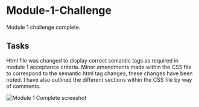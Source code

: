 # Module-1-Challenge

Module 1 challenge complete.

## Tasks

Html file was changed to display correct semantic tags as required in module 1 acceptance criteria. Minor amendments made within the CSS file to correspond to the semantic html tag changes, these changes have been noted. I have also outlined the different sections within the CSS file by way of comments.

![Module 1 Complete screeshot](https://postimg.cc/JtvKk9Vd)
